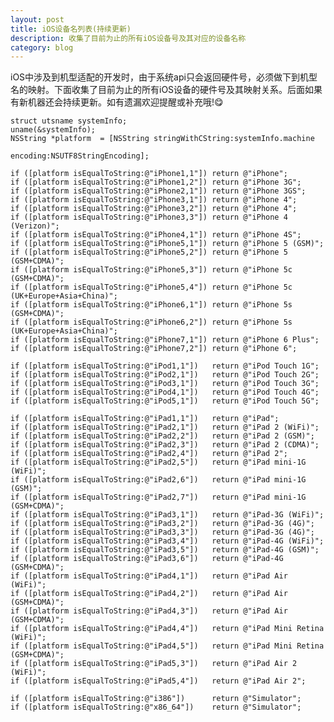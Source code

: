 ```yaml
---
layout: post
title: iOS设备名列表(持续更新)
description: 收集了目前为止的所有iOS设备号及其对应的设备名称
category: blog
---
```


iOS中涉及到机型适配的开发时，由于系统api只会返回硬件号，必须做下到机型名的映射。下面收集了目前为止的所有iOS设备的硬件号及其映射关系。后面如果有新机器还会持续更新。如有遗漏欢迎提醒或补充哦!😋
	
    struct utsname systemInfo;
    uname(&systemInfo);
    NSString *platform 	= [NSString stringWithCString:systemInfo.machine
                                             encoding:NSUTF8StringEncoding];

	if ([platform isEqualToString:@"iPhone1,1"]) return @"iPhone";
	if ([platform isEqualToString:@"iPhone1,2"]) return @"iPhone 3G";
	if ([platform isEqualToString:@"iPhone2,1"]) return @"iPhone 3GS";
	if ([platform isEqualToString:@"iPhone3,1"]) return @"iPhone 4";
	if ([platform isEqualToString:@"iPhone3,2"]) return @"iPhone 4";
	if ([platform isEqualToString:@"iPhone3,3"]) return @"iPhone 4 (Verizon)";
	if ([platform isEqualToString:@"iPhone4,1"]) return @"iPhone 4S";
	if ([platform isEqualToString:@"iPhone5,1"]) return @"iPhone 5 (GSM)";
	if ([platform isEqualToString:@"iPhone5,2"]) return @"iPhone 5 (GSM+CDMA)";
	if ([platform isEqualToString:@"iPhone5,3"]) return @"iPhone 5c (GSM+CDMA)";
	if ([platform isEqualToString:@"iPhone5,4"]) return @"iPhone 5c (UK+Europe+Asia+China)";
	if ([platform isEqualToString:@"iPhone6,1"]) return @"iPhone 5s (GSM+CDMA)";
	if ([platform isEqualToString:@"iPhone6,2"]) return @"iPhone 5s (UK+Europe+Asia+China)";
	if ([platform isEqualToString:@"iPhone7,1"]) return @"iPhone 6 Plus";
	if ([platform isEqualToString:@"iPhone7,2"]) return @"iPhone 6";
	
	if ([platform isEqualToString:@"iPod1,1"])   return @"iPod Touch 1G";
	if ([platform isEqualToString:@"iPod2,1"])   return @"iPod Touch 2G";
	if ([platform isEqualToString:@"iPod3,1"])   return @"iPod Touch 3G";
	if ([platform isEqualToString:@"iPod4,1"])   return @"iPod Touch 4G";
	if ([platform isEqualToString:@"iPod5,1"])   return @"iPod Touch 5G";
	
	if ([platform isEqualToString:@"iPad1,1"])   return @"iPad";
	if ([platform isEqualToString:@"iPad2,1"])   return @"iPad 2 (WiFi)";
	if ([platform isEqualToString:@"iPad2,2"])   return @"iPad 2 (GSM)";
	if ([platform isEqualToString:@"iPad2,3"])   return @"iPad 2 (CDMA)";
	if ([platform isEqualToString:@"iPad2,4"])   return @"iPad 2";
	if ([platform isEqualToString:@"iPad2,5"])   return @"iPad mini-1G (WiFi)";
	if ([platform isEqualToString:@"iPad2,6"])   return @"iPad mini-1G (GSM)";
	if ([platform isEqualToString:@"iPad2,7"])   return @"iPad mini-1G (GSM+CDMA)";
	if ([platform isEqualToString:@"iPad3,1"])   return @"iPad-3G (WiFi)";
	if ([platform isEqualToString:@"iPad3,2"])   return @"iPad-3G (4G)";
	if ([platform isEqualToString:@"iPad3,3"])   return @"iPad-3G (4G)";
	if ([platform isEqualToString:@"iPad3,4"])   return @"iPad-4G (WiFi)";
	if ([platform isEqualToString:@"iPad3,5"])   return @"iPad-4G (GSM)";
	if ([platform isEqualToString:@"iPad3,6"])   return @"iPad-4G (GSM+CDMA)";
	if ([platform isEqualToString:@"iPad4,1"])   return @"iPad Air (WiFi)";
	if ([platform isEqualToString:@"iPad4,2"])   return @"iPad Air (GSM+CDMA)";
	if ([platform isEqualToString:@"iPad4,3"])   return @"iPad Air (GSM+CDMA)";
	if ([platform isEqualToString:@"iPad4,4"])   return @"iPad Mini Retina (WiFi)";
	if ([platform isEqualToString:@"iPad4,5"])   return @"iPad Mini Retina (GSM+CDMA)";
	if ([platform isEqualToString:@"iPad5,3"])   return @"iPad Air 2 (WiFi)";
	if ([platform isEqualToString:@"iPad5,4"])   return @"iPad Air 2";
	
	if ([platform isEqualToString:@"i386"])      return @"Simulator";
	if ([platform isEqualToString:@"x86_64"])    return @"Simulator";
